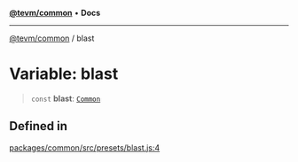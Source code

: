 [**@tevm/common**](../README.md) • **Docs**

***

[@tevm/common](../globals.md) / blast

# Variable: blast

> `const` **blast**: [`Common`](../type-aliases/Common.md)

## Defined in

[packages/common/src/presets/blast.js:4](https://github.com/qbzzt/tevm-monorepo/blob/main/packages/common/src/presets/blast.js#L4)
